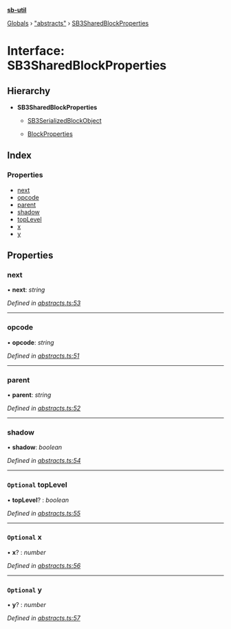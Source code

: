 **[sb-util](../README.md)**

[Globals](../globals.md) › ["abstracts"](../modules/_abstracts_.md) › [SB3SharedBlockProperties](_abstracts_.sb3sharedblockproperties.md)

# Interface: SB3SharedBlockProperties

## Hierarchy

* **SB3SharedBlockProperties**

  * [SB3SerializedBlockObject](_abstracts_.sb3serializedblockobject.md)

  * [BlockProperties](_abstracts_.blockproperties.md)

## Index

### Properties

* [next](_abstracts_.sb3sharedblockproperties.md#next)
* [opcode](_abstracts_.sb3sharedblockproperties.md#opcode)
* [parent](_abstracts_.sb3sharedblockproperties.md#parent)
* [shadow](_abstracts_.sb3sharedblockproperties.md#shadow)
* [topLevel](_abstracts_.sb3sharedblockproperties.md#optional-toplevel)
* [x](_abstracts_.sb3sharedblockproperties.md#optional-x)
* [y](_abstracts_.sb3sharedblockproperties.md#optional-y)

## Properties

###  next

• **next**: *string*

*Defined in [abstracts.ts:53](https://github.com/bocoup/sb-util/blob/565edc9/src/abstracts.ts#L53)*

___

###  opcode

• **opcode**: *string*

*Defined in [abstracts.ts:51](https://github.com/bocoup/sb-util/blob/565edc9/src/abstracts.ts#L51)*

___

###  parent

• **parent**: *string*

*Defined in [abstracts.ts:52](https://github.com/bocoup/sb-util/blob/565edc9/src/abstracts.ts#L52)*

___

###  shadow

• **shadow**: *boolean*

*Defined in [abstracts.ts:54](https://github.com/bocoup/sb-util/blob/565edc9/src/abstracts.ts#L54)*

___

### `Optional` topLevel

• **topLevel**? : *boolean*

*Defined in [abstracts.ts:55](https://github.com/bocoup/sb-util/blob/565edc9/src/abstracts.ts#L55)*

___

### `Optional` x

• **x**? : *number*

*Defined in [abstracts.ts:56](https://github.com/bocoup/sb-util/blob/565edc9/src/abstracts.ts#L56)*

___

### `Optional` y

• **y**? : *number*

*Defined in [abstracts.ts:57](https://github.com/bocoup/sb-util/blob/565edc9/src/abstracts.ts#L57)*